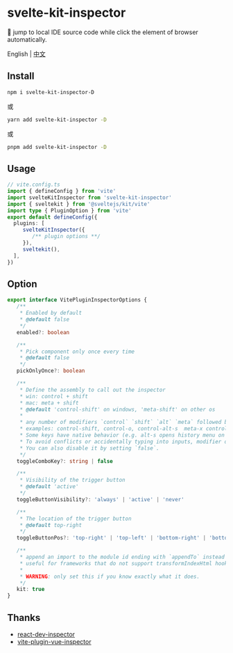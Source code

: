 # svelte-kit-inspector
🧩 jump to local IDE source code while click the element of browser automatically.

English | [中文](https://github.com/baiwusanyu-c/svelte-kit-inspector/blob/master/README.ZH-CN.md)

## Install

```bash
npm i svelte-kit-inspector-D
```
或
```bash
yarn add svelte-kit-inspector -D
```
或
```bash
pnpm add svelte-kit-inspector -D
```

## Usage

```ts
// vite.config.ts
import { defineConfig } from 'vite'
import svelteKitInspector from 'svelte-kit-inspector'
import { sveltekit } from '@sveltejs/kit/vite'
import type { PluginOption } from 'vite'
export default defineConfig({
  plugins: [
     svelteKitInspector({
        /** plugin options **/
     }),
     sveltekit(),
  ],
})
```

## Option

```typescript
export interface VitePluginInspectorOptions {
   /**
    * Enabled by default
    * @default false
    */
   enabled?: boolean

   /**
    * Pick component only once every time
    * @default false
    */
   pickOnlyOnce?: boolean

   /**
    * Define the assembly to call out the inspector
    * win: control + shift
    * mac: meta + shift
    * @default 'control-shift' on windows, 'meta-shift' on other os
    *
    * any number of modifiers `control` `shift` `alt` `meta` followed by zero or one regular key, separated by -
    * examples: control-shift, control-o, control-alt-s  meta-x control-meta
    * Some keys have native behavior (e.g. alt-s opens history menu on firefox).
    * To avoid conflicts or accidentally typing into inputs, modifier only combinations are recommended.
    * You can also disable it by setting `false`.
    */
   toggleComboKey?: string | false

   /**
    * Visibility of the trigger button
    * @default 'active'
    */
   toggleButtonVisibility?: 'always' | 'active' | 'never'

   /**
    * The location of the trigger button
    * @default top-right
    */
   toggleButtonPos?: 'top-right' | 'top-left' | 'bottom-right' | 'bottom-left'

   /**
    * append an import to the module id ending with `appendTo` instead of adding a script into body
    * useful for frameworks that do not support transformIndexHtml hook (e.g. Nuxt3)
    *
    * WARNING: only set this if you know exactly what it does.
    */
   kit: true
}
```


## Thanks
* [react-dev-inspector](https://github.com/zthxxx/react-dev-inspector)
* [vite-plugin-vue-inspector](https://github.com/webfansplz/vite-plugin-vue-inspector)

